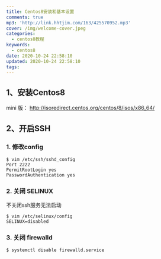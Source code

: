 ```yaml
---
title: Centos8安装和基本设置
comments: true
mp3: 'http://link.hhtjim.com/163/425570952.mp3'
cover: /img/welcome-cover.jpeg
categories:
  - centos8教程
keywords:
  - centos8
date: 2020-10-24 22:58:10
updated: 2020-10-24 22:58:10
tags:
---
```


## 1、安装Centos8
mini 版： http://isoredirect.centos.org/centos/8/isos/x86_64/

## 2、开启SSH
### 1. 修改config
``` 
$ vim /etc/ssh/sshd_config
Port 2222
PermitRootLogin yes
PasswordAuthentication yes
```
### 2. 关闭 SELINUX
不关闭ssh服务无法启动
``` 
$ vim /etc/selinux/config
SELINUX=disabled
```
### 3. 关闭 firewalld
``` 
$ systemctl disable firewalld.service
```


